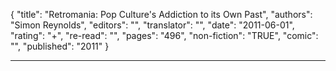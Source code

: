 {
"title": "Retromania: Pop Culture's Addiction to its Own Past",
"authors": "Simon Reynolds",
"editors": "",
"translator": "",
"date": "2011-06-01",
"rating": "+",
"re-read": "",
"pages": "496",
"non-fiction": "TRUE",
"comic": "",
"published": "2011"
}

---
